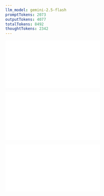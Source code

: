 ```yaml
---
llm_model: gemini-2.5-flash
promptTokens: 2073
outputTokens: 4077
totalTokens: 8492
thoughtTokens: 2342
---
```


![@](steps/API%20Specification.0a3517a9.md)

![@](steps/_.aa6c7344.md)

![@](steps/response.9ccea67b.md)